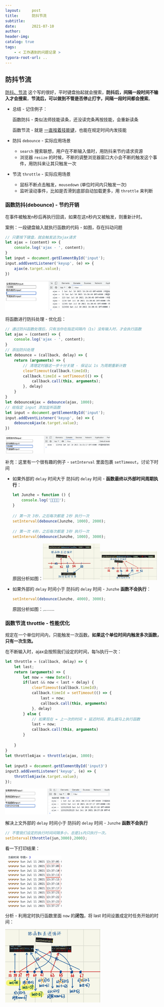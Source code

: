 ```yaml
---
layout:     post
title:      防抖节流
subtitle:  
date:       2021-07-10
author:     
header-img: 
catalog: true
tags:
    - < 工作遇到的问题记录 >
typora-root-url: ..
---
```


##  防抖节流

[防抖、节流](https://segmentfault.com/a/1190000016261602) 这个写的很好，平时键盘抬起就会搜索，**防抖后，间隔一段时间不输入才会搜索**，**节流后，可以做到不管是否停止打字，间隔一段时间都会搜索**。

- 总结 - 记住例子：

    函数防抖 - 类似法师技能读条，还没读完条再按技能，会重新读条

    函数节流 - 就是 <u>一直按着技能键</u>，也能在规定时间内发技能

- 防抖 `debounce` - 实际应用场景
    - `search` 搜索联想，用户在不断输入值时，用防抖来节约请求资源
    - 浏览器 `resize` 的时候，不断的调整浏览器窗口大小会不断的触发这个事件，用防抖来让其只触发一次
- 节流 `throttle` - 实际应用场景
    - 鼠标不断点击触发，`mousedown` (单位时间内只触发一次)
    - 监听滚动事件，比如是否滑到底部自动加载更多，用 `throttle` 来判断

### 函数防抖(debounce) - 节约开销

在事件被触发n秒后再执行回调，如果在这n秒内又被触发，则重新计时。

案例：一段键盘输入就执行函数的代码 - 如图，存在抖动问题

```javascript
// 只要按下键盘，就会触发这次ajax请求
let ajax = (content) => {
    console.log('ajax - ', content);
}
let input = document.getElementById('input');
input.addEventListener('keyup', (e) => {
    ajax(e.target.value);
})
```

<img src="/img/assets_2019/image-20210710163059697.png" alt="image-20210710163059697" style="zoom:33%;" />

将函数进行防抖处理 - 优化后：

```javascript
// 通过防抖函数处理后，只有当你在指定间隔内（1s）没有输入时，才会执行函数
let ajax = (content) => {
    console.log('ajax - ', content);
}
// 添加防抖处理
let debounce = (callback, delay) => {
    return (arguments) => {
        // 清理定时器这一步十分关键 - 保证以 1s 为周期重新计数
        clearTimeout(callback.timeId);
        callback.timeId = setTimeout(() => {
            callback.call(this, arguments);
        }, delay)
    }
}
let debounceAjax = debounce(ajax, 1000);
// 给指定 input 添加监听函数
let input = document.getElementById('input');
input.addEventListener('keyup', (e) => {
    debounceAjax(e.target.value);
})
```

<img src="/img/assets_2019/image-20210710163129879.png" alt="image-20210710163129879" style="zoom:33%;" />

补充：这里有一个很有趣的例子 - `setInterval` 里面包裹 `setTimeout`，讨论下时间

- 如果外部的 `delay` 时间大于 防抖的 `delay` 时间 - **函数最终以外部时间周期执行**：

    ```js
    let Junzhe = function () {
        console.log('🌹🌹🌹🌹');
    }
    
    // 第一次 3秒，之后每次都是 2秒 执行一次
    setInterval(debounce(Junzhe, 1000), 2000);
    
    // 第一次 4秒，之后每次都是 3秒 执行一次
    setInterval(debounce(Junzhe, 1000), 3000);
    ```

    原因分析如图：<img src="/img/assets_2019/image-20210710195651390.png" alt="image-20210710195651390" style="zoom:18%;" /><img src="/img/assets_2019/image-20210710195948437.png" alt="image-20210710195948437" style="zoom:18%;" />

- 如果外部的 `delay` 时间小于 防抖的 `delay` 时间 - `Junzhe` **函数不会执行**：

    ```js
    setInterval(debounce(Junzhe, 4000), 3000);
    ```

    原因分析如图：<img src="/../../../Library/Application Support/typora-user-images/image-20210710200524848.png" alt="image-20210710200524848" style="zoom:18%;" />

### 函数节流 throttle - 性能优化

规定在一个单位时间内，只能触发一次函数。**如果这个单位时间内触发多次函数，只有一次生效。**

在不断输入时，ajax会按照我们设定的时间，每1s执行一次：

```javascript
let throttle = (callback, delay) => {
    let last;
    return (arguments) => {
        let now = +new Date();
        if(last && now < last + delay) {
            clearTimeout(callback.timeId);
            callback.timeId = setTimeout(() => {
                last = now;
                callback.call(this, arguments)
            }, delay)
        } else {
            // 如果现在 = 上一次的时间 + 延迟时间，那么就马上执行函数
            last = now;
            callback.call(this, arguments)
        }

    }
}
let throttleAjax = throttle(ajax, 1000);

let input3 = document.getElementById('input3')
input3.addEventListener('keyup', (e) => {
    throttleAjax(e.target.value);
});
```

<img src="/img/assets_2019/image-20210710203800964.png" alt="image-20210710203800964" style="zoom:33%;" />

解决上文外部的 `delay` 时间小于 防抖的 `delay` 时间 - `Junzhe` **函数不会执行** 

```js
// 不管我们设定的执行时间间隔多小，总是1s内只执行一次。
setInterval(throttle(jun,3000),2000);
```

看一下打印结果：

<img src="/img/assets_2019/image-20210711133823106.png" alt="image-20210711133823106" style="zoom:33%;" />

分析 - 利用定时执行函数里面 `now` 的**闭包**，将 last 时间设置成定时任务开始的时间：

<img src="/img/assets_2019/image-20210711133948409.png" alt="image-20210711133948409" style="zoom:30%;" />
